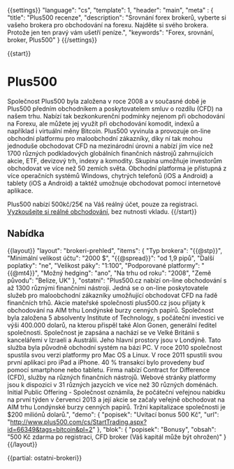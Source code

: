 {{settings}}
  "language": "cs",
  "template": 1,
  "header": "main",
  "meta" : {
    "title": "Plus500 recenze",
    "description": "Srovnání forex brokerů, vyberte si vašeho brokera pro obchodování na forexu. Najděte si svého brokera. Protože jen ten pravý vám ušetří peníze.",
    "keywords": "Forex, srovnání, broker, Plus500"
  }
{{/settings}}

{{start}}
# Plus500

Společnost Plus500 byla založena v roce 2008 a v současné době je Plus500 předním obchodníkem a poskytovatelem smluv o rozdílu (CFD) na našem trhu. Nabízí tak bezkonkurenční podmínky nejenom při obchodování na Forexu, ale můžete jej využít při obchodování komodit, indexů a například i virtuální měny Bitcoin. Plus500 vyvinula a provozuje on-line obchodní platformu pro maloobchodní zákazníky, díky ní tak mohou jednoduše obchodovat CFD na mezinárodní úrovni a nabízí jím více než 1700 různých podkladových globálních finančních nástrojů zahrnujících akcie, ETF, devizový trh, indexy a komodity. Skupina umožňuje investorům obchodovat ve více než 50 zemích světa. Obchodní platforma je přístupná z více operačních systémů Windows, chytrých telefonů (iOS a Android) a tablety (iOS a Android) a taktéž umožnuje obchodovat pomocí internetové aplikace.

Plus500 nabízí 500kč/25€ na Váš reálný účet, pouze za registraci. [Vyzkoušejte si reálné obchodování](http://www.plus500.com/cs/StartTrading.aspx?id=66349&pl=2), bez nutnosti vkladu.
{{/start}}

## Nabídka

{{layout}}
  "layout": "brokeri-prehled",
  "items": {
      "Typ brokera": "{{@stp}}",
      "Minimální velikost účtu": "2000 $",
      "{{@spread}}": "od 1,9 pipů",
      "Další poplatky": "ne",
      "Velikost páky": "1:100",
      "Podporované platformy": "{{@mt4}}",
      "Možný hedging": "ano",
      "Na trhu od roku": "2008",
      "Země původu": "Belize, UK"
   },
   "ostatni": "Plus500.cz nabízí on-line obchodování s až 1300 různými finančními nástroji. Jedná se o on-line poskytovatele služeb pro maloobchodní zákazníky umožňující obchodovat CFD na řadě finančních trhů. Akcie mateřské společnosti plus500.cz jsou přijaty k obchodování na AIM trhu Londýnské burzy cenných papírů. Společnost byla založena 5 absolventy Institute of Technology, s počáteční investici ve výši 400.000 dolarů, na kterou přispěl také Alon Gonen, generální ředitel společnosti. Společnost je zapsána a nachází se ve Velké Británii s kancelářemi v Izraeli a Austrálii. Jeho hlavní prostory jsou v Londýně. Tato služba byla původně obchodní systém na bázi PC. V roce 2010 společnost spustila svou verzi platformy pro Mac OS a Linux. V roce 2011 spustili svou první aplikaci pro iPad a iPhone. 40 % transakcí bylo provedeny buď pomocí smartphone nebo tabletu. Firma nabízí Contract for Difference (CFD), služby na různých finančních nástrojů. Webové stránky platformy jsou k dispozici v 31 různých jazycích ve více než 30 různých doménách. Initial Public Offering - Společnost oznámila, že počáteční veřejnou nabídku na první týden v červenci 2013 a její akcie se začaly veřejně obchodovat na AIM trhu Londýnské burzy cenných papírů. Tržní kapitalizace společnosti je $200 miliónů dolarů.",
   "demo": {
      "popisek": "Uvítací bonus 500 Kč",
      "url": "http://www.plus500.com/cs/StartTrading.aspx?id=66349&tags=bitcoin&pl=2"
   },
   "blok": {
      "popisek": "Bonusy",
      "obsah": "500 Kč zdarma po registraci, CFD broker (Váš kapitál může být ohrožen)"
    }
{{/layout}}

{{partial: ostatni-brokeri}}